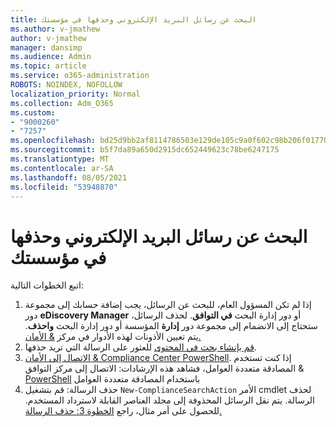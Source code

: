 ```yaml
---
title: البحث عن رسائل البريد الإلكتروني وحذفها في مؤسستك
ms.author: v-jmathew
author: v-jmathew
manager: dansimp
ms.audience: Admin
ms.topic: article
ms.service: o365-administration
ROBOTS: NOINDEX, NOFOLLOW
localization_priority: Normal
ms.collection: Adm_O365
ms.custom:
- "9000260"
- "7257"
ms.openlocfilehash: bd25d9bb2af8114786503e129de105c9a0f602c98b206f01770605d1957e3a1b
ms.sourcegitcommit: b5f7da89a650d2915dc652449623c78be6247175
ms.translationtype: MT
ms.contentlocale: ar-SA
ms.lasthandoff: 08/05/2021
ms.locfileid: "53948870"
---
```

# <a name="search-for-and-delete-email-messages-in-your-organization"></a>البحث عن رسائل البريد الإلكتروني وحذفها في مؤسستك

اتبع الخطوات التالية:

1. إذا لم تكن المسؤول العام، للبحث عن الرسائل، يجب إضافة حسابك إلى مجموعة دور **eDiscovery Manager** أو دور إدارة البحث **في التوافق**. لحذف الرسائل، ستحتاج إلى الانضمام إلى مجموعة دور **إدارة** المؤسسة أو دور إدارة البحث **واحذف**. يتم تعيين الأذونات لهذه الأدوار في مركز [& الأمان.](https://protection.office.com)
2. [قم بإنشاء بحث في المحتوى](https://docs.microsoft.com/office365/securitycompliance/content-search) للعثور على الرسالة التي تريد حذفها.
3. [الاتصال إلى الأمان & Compliance Center PowerShell](https://docs.microsoft.com/powershell/exchange/office-365-scc/connect-to-scc-powershell/connect-to-scc-powershell). إذا كنت تستخدم المصادقة متعددة العوامل، فشاهد هذه الإرشادات: الاتصال إلى مركز التوافق & [PowerShell](https://docs.microsoft.com/powershell/exchange/office-365-scc/connect-to-scc-powershell/mfa-connect-to-scc-powershell) باستخدام المصادقة متعددة العوامل
4. حذف الرسالة: قم بتشغيل `New-ComplianceSearchAction` الأمر cmdlet لحذف الرسالة. يتم نقل الرسائل المحذوفة إلى مجلد العناصر القابلة لاسترداد المستخدم. للحصول على أمر مثال، راجع [الخطوة 3: حذف الرسالة.](https://docs.microsoft.com/office365/securitycompliance/search-for-and-delete-messages-in-your-organization)
